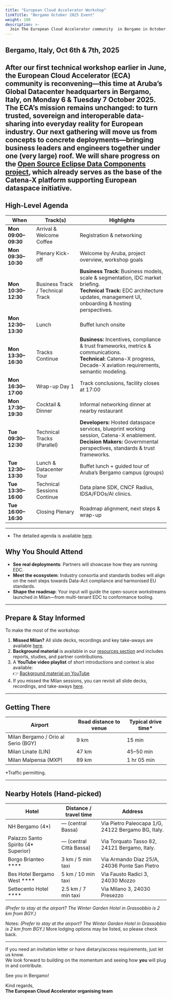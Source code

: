 ```yaml
---
title: "European Cloud Accelerator Workshop"
linkTitle: "Bergamo October 2025 Event"
weight: 100
description: >-
  Join The European Cloud Accelerator community  in Bergamo in October 2025 for a 2-day workshop focused on advancing the vision of open, sovereign, and interoperable dataspaces.
---
```

## Bergamo, Italy, Oct 6th & 7th, 2025
After our first technical workshop earlier in June, the European Cloud Accelerator (ECA) community is reconvening—this time at Aruba’s Global Datacenter headquarters in **Bergamo, Italy**, on **Monday 6 & Tuesday 7 October 2025**.
The ECA’s mission remains unchanged: to turn trusted, sovereign and interoperable data-sharing into everyday reality for European industry. Our next gathering will move us from concepts to concrete deployments—bringing business leaders and engineers together under one (very large) roof. We will share progress on the [Open Source Eclipse Data Components project](https://github.com/eclipse-edc), which already serves as the base of the Catena-X platform supporting European dataspace initiative.
---
## High-Level Agenda

| When                     | Track(s)                      | Highlights                                                                 |
|--------------------------|-------------------------------|----------------------------------------------------------------------------|
| **Mon 09:00–09:30**      | Arrival & Welcome Coffee      | Registration & networking                                                  |
| **Mon 09:30–10:30**      | Plenary Kick-off              | Welcome by Aruba, project overview, workshop goals                         |
| **Mon 10:30–12:30**      | Business Track / Technical Track | **Business Track:** Business models, scale & segmentation, IDC market briefing.<br>**Technical Track:** EDC architecture updates, management UI, onboarding & hosting perspectives. |
| **Mon 12:30–13:30**      | Lunch                         | Buffet lunch onsite                                                        |
| **Mon 13:30–16:30**      | Tracks Continue               | **Business:** Incentives, compliance & trust frameworks, metrics & communications.<br>**Technical:** Catena-X progress, Decade-X aviation requirements, semantic modeling. |
| **Mon 16:30–17:00**      | Wrap-up Day 1                 | Track conclusions, facility closes at 17:00                                |
| **Mon 17:30–19:30**      | Cocktail & Dinner             | Informal networking dinner at nearby restaurant                            |
| **Tue 09:30–12:30**      | Technical Tracks (Parallel)   | **Developers:** Hosted dataspace services, blueprint working session, Catena-X enablement.<br>**Decision Makers:** Governmental perspectives, standards & trust frameworks. |
| **Tue 12:30–13:30**      | Lunch & Datacenter Tour       | Buffet lunch + guided tour of Aruba’s Bergamo campus (groups)              |
| **Tue 13:30–16:00**      | Technical Sessions Continue   | Data plane SDK, CNCF Radius, IDSA/FDOs/AI clinics.                         |
| **Tue 16:00–16:30**      | Closing Plenary               | Roadmap alignment, next steps & wrap-up                                    |
---
* The detailed agenda is available [here](agenda).  

## Why You Should Attend
- **See real deployments**: Partners will showcase how they are running EDC.  
- **Meet the ecosystem**: Industry consortia and standards bodies will align on the next steps towards Data-Act compliance and harmonised EU standards.  
- **Shape the roadmap**: Your input will guide the open-source workstreams launched in Milan—from multi-tenant EDC to conformance tooling.  
---

## Prepare & Stay Informed  

To make the most of the workshop:  
1. **Missed Milan?** All slide decks, recordings and key take-aways are available [here](https://metaform.github.io/dcsa/documentation/overview/milan-2025/).  
2. **Background  material** is available in our [resources section](https://github.com/Metaform/dcsa/tree/main/content/en/documentation/overview/bergamo-2025/resources) and includes reports, studies, and partner contributions.
3. A **YouTube video playlist** of short introductions and context is also available:  
   👉 [Background material on YouTube](https://www.youtube.com/playlist?list=PL8XAuixTAZx1NtK24W08w7hvyBv-cEDG5)  
4. If you missed the Milan sessions, you can revisit all slide decks, recordings, and take-aways [here](https://metaform.github.io/dcsa/documentation/overview/milan-2025/).  
---

## Getting There

| Airport                       | Road distance to venue | Typical drive time* |
|--------------------------------|------------------------|----------------------|
| Milan Bergamo / Orio al Serio (BGY) | 9 km                   | 15 min               |
| Milan Linate (LIN)                 | 47 km                  | 45–50 min            |
| Milan Malpensa (MXP)               | 89 km                  | 1 hr 05 min          |

\*Traffic permitting.

---

## Nearby Hotels (Hand-picked)
| Hotel                     | Distance / travel time | Address                                                                 |
|---------------------------|------------------------|-------------------------------------------------------------------------|
| NH Bergamo (4*)           | — (central Bassa)      | Via Pietro Paleocapa 1/G, 24122 Bergamo BG, Italy.                      |
| Palazzo Santo Spirito (4* Superior) | — (central Città Bassa) | Via Torquato Tasso 82, 24121 Bergamo, Italy.                            |
| Borgo Brianteo ****       | 3 km / 5 min taxi      | Via Armando Diaz 25/A, 24036 Ponte San Pietro  |
| Bes Hotel Bergamo West **** | 5 km / 10 min taxi   | Via Fausto Radici 3, 24030 Mozzo        |
| Settecento Hotel ****     | 2.5 km / 7 min taxi    | Via Milano 3, 24030 Presezzo      |
*(Prefer to stay at the airport? The Winter Garden Hotel in Grassobbio is 2 km from BGY.)*


Notes:
*(Prefer to stay at the airport? The Winter Garden Hotel in Grassobbio is 2 km from BGY.)*
More lodging options may be listed, so please check back.

---

If you need an invitation letter or have dietary/access requirements, just let us know.  
We look forward to building on the momentum and seeing how **you** will plug in and contribute.  

See you in Bergamo!  

Kind regards,  
**The European Cloud Accelerator organising team**
